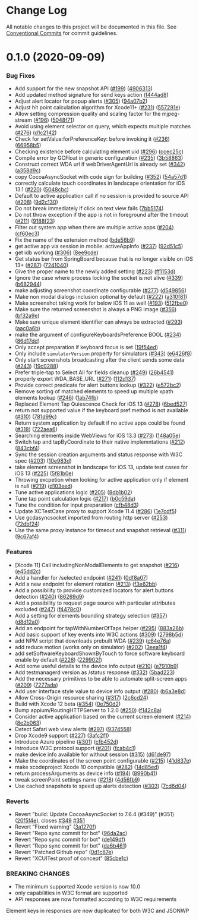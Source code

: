 # Change Log

All notable changes to this project will be documented in this file.
See [Conventional Commits](https://conventionalcommits.org) for commit guidelines.

# 0.1.0 (2020-09-09)


### Bug Fixes

* Add support for the new snapshot API ([#199](https://github.com/appium/WebDriverAgent/issues/199)) ([4906313](https://github.com/appium/WebDriverAgent/commit/4906313780bef3bb7f744f1b15c3679178e8f1bb))
* Add updated method signature for send keys action ([f444ad8](https://github.com/appium/WebDriverAgent/commit/f444ad8d5a14147580185935a68d890ed6746046))
* Adjust alert locator for popup alerts ([#305](https://github.com/appium/WebDriverAgent/issues/305)) ([94a07b2](https://github.com/appium/WebDriverAgent/commit/94a07b29e7e59746754c0bbf05d394d47ae905ac))
* Adjust hit point calculation algorithm for Xcode11+ ([#231](https://github.com/appium/WebDriverAgent/issues/231)) ([557291e](https://github.com/appium/WebDriverAgent/commit/557291e475674454991c269f9cb9622b67f51a23))
* Allow setting compression quality and scaling factor for the mjpeg-stream ([#196](https://github.com/appium/WebDriverAgent/issues/196)) ([5048f71](https://github.com/appium/WebDriverAgent/commit/5048f713319e9ba6e18a9eaa9798e21af214afcc))
* Avoid using element selector on query, which expects multiple matches ([#276](https://github.com/appium/WebDriverAgent/issues/276)) ([d1c2142](https://github.com/appium/WebDriverAgent/commit/d1c2142949fb57c61125cfae23c601c3422704fe))
* Check for setValue:forPreferenceKey: before invoking it ([#236](https://github.com/appium/WebDriverAgent/issues/236)) ([66958b5](https://github.com/appium/WebDriverAgent/commit/66958b522a64d8a9625b10d41c94151bcd738eee))
* Checking existence before calculating element uid ([#296](https://github.com/appium/WebDriverAgent/issues/296)) ([ccec25c](https://github.com/appium/WebDriverAgent/commit/ccec25cb944977611a8484e7b5d0e9c7187b9312))
* Compile error by GCFloat in generic configuration ([#235](https://github.com/appium/WebDriverAgent/issues/235)) ([3b58863](https://github.com/appium/WebDriverAgent/commit/3b58863228484bcb8d03aad85653a8ba8e100a47))
* Construct correct WDA url if webDriverAgentUrl is already set ([#342](https://github.com/appium/WebDriverAgent/issues/342)) ([a358d9c](https://github.com/appium/WebDriverAgent/commit/a358d9ca56a4b60ded3ecae07c2be16e523b17e6))
* copy CocoaAsyncSocket with code sign for building ([#352](https://github.com/appium/WebDriverAgent/issues/352)) ([54a57d1](https://github.com/appium/WebDriverAgent/commit/54a57d1028c764f79cb238964db287a8eb81819f))
* correctly calculate touch coordinates in landscape orientation for iOS 13.1 ([#220](https://github.com/appium/WebDriverAgent/issues/220)) ([5048cbc](https://github.com/appium/WebDriverAgent/commit/5048cbcf655da7311e41750abbbf324ab1c2715f))
* Default to active application call if no session is provided to source API ([#208](https://github.com/appium/WebDriverAgent/issues/208)) ([9d2c130](https://github.com/appium/WebDriverAgent/commit/9d2c130aa71cb8d4842e7affc25a80cc007507bf))
* Do not break immediately if click on text view fails ([7bb5174](https://github.com/appium/WebDriverAgent/commit/7bb51740883608abb831aeec193c44c0f1636d65))
* Do not throw exception if the app is not in foreground after the timeout ([#211](https://github.com/appium/WebDriverAgent/issues/211)) ([9188f23](https://github.com/appium/WebDriverAgent/commit/9188f23e4cff80265c2dd87ae2d30ba9112fe712))
* Filter out system app when there are multiple active apps ([#204](https://github.com/appium/WebDriverAgent/issues/204)) ([cf60ec3](https://github.com/appium/WebDriverAgent/commit/cf60ec3741cd955138ff4ff7ff43cc966c6a895d))
* Fix the name of the extension method ([bde56b9](https://github.com/appium/WebDriverAgent/commit/bde56b9f3d745bf950ca73dfa6e74b35fa17fa83))
* get active app via session in mobile: activeAppInfo ([#237](https://github.com/appium/WebDriverAgent/issues/237)) ([92d51c5](https://github.com/appium/WebDriverAgent/commit/92d51c548988a3df7bb9fe3661d03ccf5d48cb35))
* get idb working ([#306](https://github.com/appium/WebDriverAgent/issues/306)) ([8ee9cde](https://github.com/appium/WebDriverAgent/commit/8ee9cde71f9b20ebf593ce9748d2ca1ef8ecf405))
* Get status bar from SpringBoard because that is no longer visible on iOS 13+ ([#287](https://github.com/appium/WebDriverAgent/issues/287)) ([7241040](https://github.com/appium/WebDriverAgent/commit/724104041b440943f99aa02cc3f3a747ecdbbd0f))
* Give the proper name to the newly added setting ([#223](https://github.com/appium/WebDriverAgent/issues/223)) ([ff1153d](https://github.com/appium/WebDriverAgent/commit/ff1153dc62d9d6000e6e10a2b9a88cc48ac5d867))
* Ignore the case where process locking the socket is not alive ([#339](https://github.com/appium/WebDriverAgent/issues/339)) ([b682944](https://github.com/appium/WebDriverAgent/commit/b6829441ff908af3ff0a887559c13d27d807da4f))
* make adjusting screenshot coordinate configurable ([#277](https://github.com/appium/WebDriverAgent/issues/277)) ([d549856](https://github.com/appium/WebDriverAgent/commit/d549856b73277991844755fa636990b940f2540f))
* Make non modal dialogs inclusion optional by default ([#222](https://github.com/appium/WebDriverAgent/issues/222)) ([a310f81](https://github.com/appium/WebDriverAgent/commit/a310f813f1e40cfffa97959e85cd4a42dac8a94d))
* Make screenshot taking work for below iOS 11 as well ([#193](https://github.com/appium/WebDriverAgent/issues/193)) ([512fbe0](https://github.com/appium/WebDriverAgent/commit/512fbe0e94d93bd3043966d6fc5f677a0099befe))
* Make sure the returned screenshot is always a PNG image ([#356](https://github.com/appium/WebDriverAgent/issues/356)) ([bf32a9e](https://github.com/appium/WebDriverAgent/commit/bf32a9ef3735826a5888725ea0191d875d73a890))
* Make sure unique element identifier can always be extracted ([#293](https://github.com/appium/WebDriverAgent/issues/293)) ([aac0a6b](https://github.com/appium/WebDriverAgent/commit/aac0a6b22ebe6acc06b1f247ae9f40a8c9157bf0))
* make the argument of configureKeyboardsPreference BOOL ([#234](https://github.com/appium/WebDriverAgent/issues/234)) ([86d17dd](https://github.com/appium/WebDriverAgent/commit/86d17dd24a95604abc88a50068276a541e0d6010))
* Only accept preparation if keyboard focus is set ([19f54ed](https://github.com/appium/WebDriverAgent/commit/19f54ed13b685a09b9ea2ffaccde964f216f37bf))
* Only include `simulatorVersion` property for simulators ([#343](https://github.com/appium/WebDriverAgent/issues/343)) ([e6426f8](https://github.com/appium/WebDriverAgent/commit/e6426f885a9c38ea6b299fd421429369f305264f))
* Only start screenshots broadcasting after the client sends some data ([#243](https://github.com/appium/WebDriverAgent/issues/243)) ([19c0288](https://github.com/appium/WebDriverAgent/commit/19c0288960a532dde8c43d0ef457d570aa93c422))
* Prefer triple-tap to Select All for fields cleanup ([#249](https://github.com/appium/WebDriverAgent/issues/249)) ([26b4541](https://github.com/appium/WebDriverAgent/commit/26b454118a296aac98cebb1170b410ef499f6205))
* properly export WDA_BASE_URL ([#271](https://github.com/appium/WebDriverAgent/issues/271)) ([112d137](https://github.com/appium/WebDriverAgent/commit/112d137ec723465167913f2546ba6947e0bd4270))
* Provide correct predicate for alert buttons lookup ([#322](https://github.com/appium/WebDriverAgent/issues/322)) ([e572bc2](https://github.com/appium/WebDriverAgent/commit/e572bc266567382d89c5b5750bfb7320fd159f2e))
* Remove sorting of matched elements to speed up multiple xpath elements lookup ([#246](https://github.com/appium/WebDriverAgent/issues/246)) ([1ab74fb](https://github.com/appium/WebDriverAgent/commit/1ab74fb7b745c52c652140dfd69072d22f83ead8))
* Replaced Element Tap Quiescence Check for iOS 13 ([#278](https://github.com/appium/WebDriverAgent/issues/278)) ([6bed527](https://github.com/appium/WebDriverAgent/commit/6bed527e714d06862fdd60b129382d2bc8cad372))
* return not supported value if the keyboard pref method is not available ([#310](https://github.com/appium/WebDriverAgent/issues/310)) ([781d99c](https://github.com/appium/WebDriverAgent/commit/781d99cba7c9f1f60944d140bc0237733ba55d36))
* Return system application by default if no active apps could be found ([#318](https://github.com/appium/WebDriverAgent/issues/318)) ([722aea6](https://github.com/appium/WebDriverAgent/commit/722aea62e46a8b8f78bdeb68b6c99c6e79b9fec1))
* Searching elements inside WebViews for iOS 13.3 ([#273](https://github.com/appium/WebDriverAgent/issues/273)) ([148a05e](https://github.com/appium/WebDriverAgent/commit/148a05ea83a1b195b6e846f1f128d5bded0366f2))
* Switch tap and tapByCoordinate to their native implemntations ([#212](https://github.com/appium/WebDriverAgent/issues/212)) ([843cbf4](https://github.com/appium/WebDriverAgent/commit/843cbf4ec9239383fc868aeba08e3ec0b4fd4d47))
* Sync the session creation arguments and status response with W3C spec ([#203](https://github.com/appium/WebDriverAgent/issues/203)) ([10e983d](https://github.com/appium/WebDriverAgent/commit/10e983ddfc23ad960957d23e168cf2c0bbe232b1))
* take element screenshot in landscape for iOS 13, update test cases for iOS 13 ([#225](https://github.com/appium/WebDriverAgent/issues/225)) ([5f81b0e](https://github.com/appium/WebDriverAgent/commit/5f81b0e3b95fc6c21e892ef29a0eed91bc208e0c))
* Throwing excpetion when looking for active application only if element is null ([#219](https://github.com/appium/WebDriverAgent/issues/219)) ([d103eed](https://github.com/appium/WebDriverAgent/commit/d103eedaed0f4c4b1d0449471737e47ce4ad6c97))
* Tune active applications logic ([#205](https://github.com/appium/WebDriverAgent/issues/205)) ([8db1b02](https://github.com/appium/WebDriverAgent/commit/8db1b02d0b80ea584ae22018e4aff41247a38f0d))
* Tune tap point calculation logic ([#217](https://github.com/appium/WebDriverAgent/issues/217)) ([b0c59da](https://github.com/appium/WebDriverAgent/commit/b0c59dae4990f6a836b2ea452c5b2d93bbaebba3))
* Tune the condition for input preparation ([cfb48d3](https://github.com/appium/WebDriverAgent/commit/cfb48d33630c46e0a3c1a15e58a85adb996248d1))
* Update XCTestCase proxy to support Xcode 11.4 ([#286](https://github.com/appium/WebDriverAgent/issues/286)) ([1e7cdf5](https://github.com/appium/WebDriverAgent/commit/1e7cdf5c072cf9a5d6f99bdc5c85bf32e1ce7cdb))
* Use gcdasyncsocket imported from routing http server ([#253](https://github.com/appium/WebDriverAgent/issues/253)) ([72dbf24](https://github.com/appium/WebDriverAgent/commit/72dbf24b08e81373f33a329b4b367ffa15668b70))
* Use the same proxy instance for timeout and snapshot retrieval ([#311](https://github.com/appium/WebDriverAgent/issues/311)) ([9c67af4](https://github.com/appium/WebDriverAgent/commit/9c67af457f9f1fefa1762212753f70b6fa7a22d3))


### Features

* [Xcode 11] Call includingNonModalElements to get snapshot ([#216](https://github.com/appium/WebDriverAgent/issues/216)) ([e45dd2c](https://github.com/appium/WebDriverAgent/commit/e45dd2c3a03b730cc9804ab5c003a5c846532eea))
* Add a handler for /selected endpoint ([#241](https://github.com/appium/WebDriverAgent/issues/241)) ([0df8a07](https://github.com/appium/WebDriverAgent/commit/0df8a07996a45a407c7ec06f1b81a061630ebf07))
* Add a new endpoint for element rotation ([#213](https://github.com/appium/WebDriverAgent/issues/213)) ([f3e62bb](https://github.com/appium/WebDriverAgent/commit/f3e62bb2ca103d882e0d1b1a00fe1e064d80bf5c))
* Add a possibility to provide customized locators for alert buttons detection ([#240](https://github.com/appium/WebDriverAgent/issues/240)) ([86269d9](https://github.com/appium/WebDriverAgent/commit/86269d96e966a1231877a0ac61355670b3a5a295))
* Add a possibility to request page source with particular attributes excluded ([#247](https://github.com/appium/WebDriverAgent/issues/247)) ([f4478c0](https://github.com/appium/WebDriverAgent/commit/f4478c073337fc8830af69172ce6e4fe8f6060bb))
* Add a setting for elements bounding strategy selection ([#357](https://github.com/appium/WebDriverAgent/issues/357)) ([d8d12a0](https://github.com/appium/WebDriverAgent/commit/d8d12a0d599fe44948e5f7b896295cb4b6647095))
* Add an endpoint for tapWithNumberOfTaps helper ([#295](https://github.com/appium/WebDriverAgent/issues/295)) ([883a26b](https://github.com/appium/WebDriverAgent/commit/883a26b7882796b136948966a16f33cc99ef4a30))
* Add basic support of key events into W3C actions ([#309](https://github.com/appium/WebDriverAgent/issues/309)) ([2798b5d](https://github.com/appium/WebDriverAgent/commit/2798b5d7b601f184019e0e10227cd5a5babeb953))
* add NPM script that downloads prebuilt WDA ([#239](https://github.com/appium/WebDriverAgent/issues/239)) ([c64e76a](https://github.com/appium/WebDriverAgent/commit/c64e76a2ad12fb5406898bd8d9d50ab3d25e676a))
* add reduce motion (works only on simulator) ([#202](https://github.com/appium/WebDriverAgent/issues/202)) ([3eea1f4](https://github.com/appium/WebDriverAgent/commit/3eea1f431befd708af68c6bf49bbe65128ee6433))
* add setSoftwareKeyboardShownByTouch to force software keyboard enable by default ([#226](https://github.com/appium/WebDriverAgent/issues/226)) ([229902f](https://github.com/appium/WebDriverAgent/commit/229902f89de0eedf3fad38b2421ef6cb39fb0e4e))
* Add some useful details to the device info output ([#210](https://github.com/appium/WebDriverAgent/issues/210)) ([e7910b9](https://github.com/appium/WebDriverAgent/commit/e7910b9593eebf73720ede6848b01b1e65f78e6f))
* Add testmanagerd version as /status response ([#332](https://github.com/appium/WebDriverAgent/issues/332)) ([5bad223](https://github.com/appium/WebDriverAgent/commit/5bad223c10df516cf222bf016b1d342e438ad3ae))
* Add the necessary primitives to be able to automate split-screen apps ([#209](https://github.com/appium/WebDriverAgent/issues/209)) ([7277ada](https://github.com/appium/WebDriverAgent/commit/7277adab02980dc5ca66c73c5773feeba4aac7db))
* Add user interface style value to device info output ([#280](https://github.com/appium/WebDriverAgent/issues/280)) ([b6a3e8d](https://github.com/appium/WebDriverAgent/commit/b6a3e8d09431d2eaa830d95b9626d6d637992154))
* Allow Cross-Origin resource sharing ([#317](https://github.com/appium/WebDriverAgent/issues/317)) ([2c6cd24](https://github.com/appium/WebDriverAgent/commit/2c6cd247bdd79914738221f27e015dd0e97e2599))
* Build with Xcode 12 beta ([#354](https://github.com/appium/WebDriverAgent/issues/354)) ([0e750d2](https://github.com/appium/WebDriverAgent/commit/0e750d22053d70614f1ae8d11aed8c187d65c3e7))
* Bump appium/RoutingHTTPServer to 1.2.0 ([#250](https://github.com/appium/WebDriverAgent/issues/250)) ([f142c8a](https://github.com/appium/WebDriverAgent/commit/f142c8a8d6130f6b6adb41dba67345b16f7aba40))
* Consider active application based on the current screen element ([#214](https://github.com/appium/WebDriverAgent/issues/214)) ([8e2b063](https://github.com/appium/WebDriverAgent/commit/8e2b0633e3317eeeeec0bb0f32a22e7dee32333a))
* Detect Safari web view alerts ([#297](https://github.com/appium/WebDriverAgent/issues/297)) ([9374558](https://github.com/appium/WebDriverAgent/commit/937455872b3d03dbb80a38aa781fb281a954c156))
* Drop Xcode9 support ([#227](https://github.com/appium/WebDriverAgent/issues/227)) ([3afc2f1](https://github.com/appium/WebDriverAgent/commit/3afc2f15d5121516632e290d863fcac235afd751))
* Introduce Azure pipeline ([#301](https://github.com/appium/WebDriverAgent/issues/301)) ([cfb452d](https://github.com/appium/WebDriverAgent/commit/cfb452d0f4edd6ccb8c004bd9e7fc75b1c762f22))
* Introduce W3C protocol support ([#201](https://github.com/appium/WebDriverAgent/issues/201)) ([fcab4c1](https://github.com/appium/WebDriverAgent/commit/fcab4c120abc311bb89a8abd1d5f2a6a36f2eecf))
* make device info available for without session ([#315](https://github.com/appium/WebDriverAgent/issues/315)) ([d61de97](https://github.com/appium/WebDriverAgent/commit/d61de978d152283ba34df5b1fbd521a1d6ed9490))
* Make the coordinates of the screen point configurable ([#215](https://github.com/appium/WebDriverAgent/issues/215)) ([41d837e](https://github.com/appium/WebDriverAgent/commit/41d837e14dc4c1d6ae931245f57348415fedc7f4))
* make xcodeproject Xcode 10 compatible ([#282](https://github.com/appium/WebDriverAgent/issues/282)) ([14d85ed](https://github.com/appium/WebDriverAgent/commit/14d85ed6b2fa6cb9767ead88d6c683657dec4ce1))
* return processArguments as device info ([#194](https://github.com/appium/WebDriverAgent/issues/194)) ([8990b41](https://github.com/appium/WebDriverAgent/commit/8990b41db4f6674850d723ce89e4487b3077534a))
* tweak screenPoint settings name ([#218](https://github.com/appium/WebDriverAgent/issues/218)) ([4d56fb9](https://github.com/appium/WebDriverAgent/commit/4d56fb9c5e959a04ee0f9955872d97fb89e6e2a6))
* Use cached snapshots to speed up alerts detection ([#303](https://github.com/appium/WebDriverAgent/issues/303)) ([7cd6d04](https://github.com/appium/WebDriverAgent/commit/7cd6d04afa6de4b45874c231b0b445fd8738dfd2))


### Reverts

* Revert "build: Update CocoaAsyncSocket to 7.6.4 (#349)" (#351) ([20f5f4e](https://github.com/appium/WebDriverAgent/commit/20f5f4ef592acb4aa55866943c90a0b2e36689de)), closes [#349](https://github.com/appium/WebDriverAgent/issues/349) [#351](https://github.com/appium/WebDriverAgent/issues/351)
* Revert "Fixed warning" ([3a1270f](https://github.com/appium/WebDriverAgent/commit/3a1270fd938ecfd05763d03d79d26d2104923a8e))
* Revert "Repo sync commit for bot" ([96da2ac](https://github.com/appium/WebDriverAgent/commit/96da2acd63397d2ad9d4c9f97470bcc9c6fc2b13))
* Revert "Repo sync commit for bot" ([de149df](https://github.com/appium/WebDriverAgent/commit/de149dfab0c0a8f14b79770f7b2da60248a1d035))
* Revert "Repo sync commit for bot" ([da6b461](https://github.com/appium/WebDriverAgent/commit/da6b4616baca597e90819003d3edb2a45e7f86bb))
* Revert "Patched Github repo" ([0d1c67e](https://github.com/appium/WebDriverAgent/commit/0d1c67ed17042f6cd448c6cd83cebaaec7dd58eb))
* Revert "XCUITest proof of concept" ([85cbe1c](https://github.com/appium/WebDriverAgent/commit/85cbe1c5c02a2ae46b2723ab0f6844f535cc7775))


### BREAKING CHANGES

* The minimum supported Xcode version is now 10.0
* only capabilities in W3C format are supported
* API responses are now formatted according to W3C requirements

Element keys in responses are now duplicated for both W3C and JSONWP
